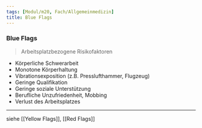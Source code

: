 ```yaml
---
tags: [Modul/m20, Fach/Allgemeinmedizin]
title: Blue Flags
---
```

### Blue Flags
> Arbeitsplatzbezogene Risikofaktoren
- Körperliche Schwerarbeit
- Monotone Körperhaltung
- Vibrationsexposition (z.B. Presslufthammer, Flugzeug)
- Geringe Qualifikation
- Geringe soziale Unterstützung
- Berufliche Unzufriedenheit, Mobbing
- Verlust des Arbeitsplatzes

---
siehe [[Yellow Flags]], [[Red Flags]]